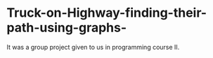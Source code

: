 # Truck-on-Highway-finding-their-path-using-graphs-
It was a group project given to us in programming course II.
